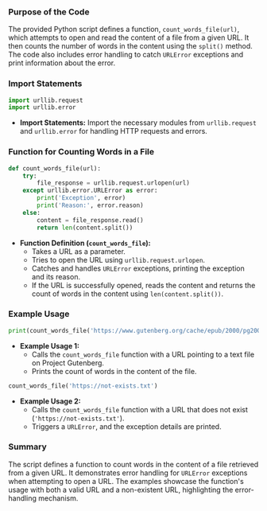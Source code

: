### Purpose of the Code
The provided Python script defines a function, `count_words_file(url)`, which attempts to open and read the content of a file from a given URL. It then counts the number of words in the content using the `split()` method. The code also includes error handling to catch `URLError` exceptions and print information about the error.

### Import Statements
```python
import urllib.request
import urllib.error
```
- **Import Statements:** Import the necessary modules from `urllib.request` and `urllib.error` for handling HTTP requests and errors.

### Function for Counting Words in a File
```python
def count_words_file(url):
    try:
        file_response = urllib.request.urlopen(url)
    except urllib.error.URLError as error:
        print('Exception', error)
        print('Reason:', error.reason)
    else:
        content = file_response.read()
        return len(content.split())
```
- **Function Definition (`count_words_file`):**
  - Takes a URL as a parameter.
  - Tries to open the URL using `urllib.request.urlopen`.
  - Catches and handles `URLError` exceptions, printing the exception and its reason.
  - If the URL is successfully opened, reads the content and returns the count of words in the content using `len(content.split())`.

### Example Usage
```python
print(count_words_file('https://www.gutenberg.org/cache/epub/2000/pg2000.txt'))
```
- **Example Usage 1:**
  - Calls the `count_words_file` function with a URL pointing to a text file on Project Gutenberg.
  - Prints the count of words in the content of the file.

```python
count_words_file('https://not-exists.txt')
```
- **Example Usage 2:**
  - Calls the `count_words_file` function with a URL that does not exist (`'https://not-exists.txt'`).
  - Triggers a `URLError`, and the exception details are printed.

### Summary
The script defines a function to count words in the content of a file retrieved from a given URL. It demonstrates error handling for `URLError` exceptions when attempting to open a URL. The examples showcase the function's usage with both a valid URL and a non-existent URL, highlighting the error-handling mechanism.
